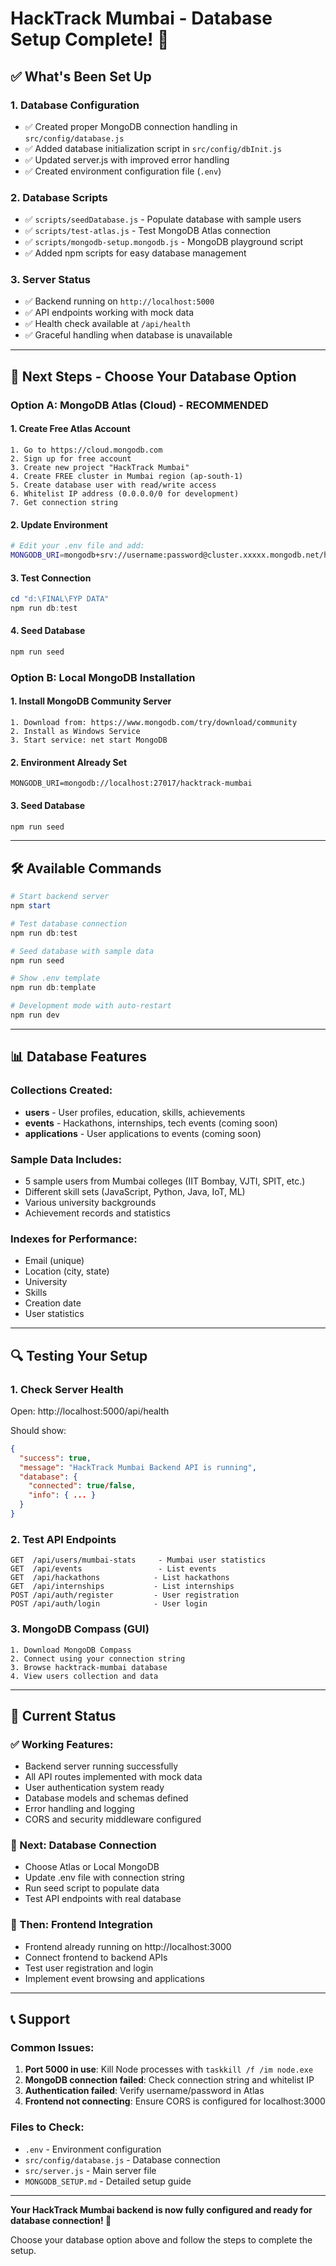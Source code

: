 # HackTrack Mumbai - Database Setup Complete! 🎉

## ✅ What's Been Set Up

### 1. **Database Configuration**
- ✅ Created proper MongoDB connection handling in `src/config/database.js`
- ✅ Added database initialization script in `src/config/dbInit.js`
- ✅ Updated server.js with improved error handling
- ✅ Created environment configuration file (`.env`)

### 2. **Database Scripts**
- ✅ `scripts/seedDatabase.js` - Populate database with sample users
- ✅ `scripts/test-atlas.js` - Test MongoDB Atlas connection
- ✅ `scripts/mongodb-setup.mongodb.js` - MongoDB playground script
- ✅ Added npm scripts for easy database management

### 3. **Server Status**
- ✅ Backend running on `http://localhost:5000`
- ✅ API endpoints working with mock data
- ✅ Health check available at `/api/health`
- ✅ Graceful handling when database is unavailable

---

## 🚀 Next Steps - Choose Your Database Option

### Option A: MongoDB Atlas (Cloud) - **RECOMMENDED**

#### 1. Create Free Atlas Account
```
1. Go to https://cloud.mongodb.com
2. Sign up for free account
3. Create new project "HackTrack Mumbai"
4. Create FREE cluster in Mumbai region (ap-south-1)
5. Create database user with read/write access
6. Whitelist IP address (0.0.0.0/0 for development)
7. Get connection string
```

#### 2. Update Environment
```bash
# Edit your .env file and add:
MONGODB_URI=mongodb+srv://username:password@cluster.xxxxx.mongodb.net/hacktrack-mumbai?retryWrites=true&w=majority
```

#### 3. Test Connection
```powershell
cd "d:\FINAL\FYP DATA"
npm run db:test
```

#### 4. Seed Database
```powershell
npm run seed
```

### Option B: Local MongoDB Installation

#### 1. Install MongoDB Community Server
```
1. Download from: https://www.mongodb.com/try/download/community
2. Install as Windows Service
3. Start service: net start MongoDB
```

#### 2. Environment Already Set
```env
MONGODB_URI=mongodb://localhost:27017/hacktrack-mumbai
```

#### 3. Seed Database
```powershell
npm run seed
```

---

## 🛠️ Available Commands

```powershell
# Start backend server
npm start

# Test database connection
npm run db:test

# Seed database with sample data
npm run seed

# Show .env template
npm run db:template

# Development mode with auto-restart
npm run dev
```

---

## 📊 Database Features

### Collections Created:
- **users** - User profiles, education, skills, achievements
- **events** - Hackathons, internships, tech events (coming soon)
- **applications** - User applications to events (coming soon)

### Sample Data Includes:
- 5 sample users from Mumbai colleges (IIT Bombay, VJTI, SPIT, etc.)
- Different skill sets (JavaScript, Python, Java, IoT, ML)
- Various university backgrounds
- Achievement records and statistics

### Indexes for Performance:
- Email (unique)
- Location (city, state)
- University
- Skills
- Creation date
- User statistics

---

## 🔍 Testing Your Setup

### 1. Check Server Health
Open: http://localhost:5000/api/health

Should show:
```json
{
  "success": true,
  "message": "HackTrack Mumbai Backend API is running",
  "database": {
    "connected": true/false,
    "info": { ... }
  }
}
```

### 2. Test API Endpoints
```
GET  /api/users/mumbai-stats     - Mumbai user statistics
GET  /api/events                 - List events
GET  /api/hackathons            - List hackathons  
GET  /api/internships           - List internships
POST /api/auth/register         - User registration
POST /api/auth/login            - User login
```

### 3. MongoDB Compass (GUI)
```
1. Download MongoDB Compass
2. Connect using your connection string
3. Browse hacktrack-mumbai database
4. View users collection and data
```

---

## 🎯 Current Status

### ✅ Working Features:
- Backend server running successfully
- All API routes implemented with mock data
- User authentication system ready
- Database models and schemas defined
- Error handling and logging
- CORS and security middleware configured

### 🔄 Next: Database Connection
- Choose Atlas or Local MongoDB
- Update .env file with connection string
- Run seed script to populate data
- Test API endpoints with real database

### 🚀 Then: Frontend Integration
- Frontend already running on http://localhost:3000
- Connect frontend to backend APIs
- Test user registration and login
- Implement event browsing and applications

---

## 📞 Support

### Common Issues:
1. **Port 5000 in use**: Kill Node processes with `taskkill /f /im node.exe`
2. **MongoDB connection failed**: Check connection string and whitelist IP
3. **Authentication failed**: Verify username/password in Atlas
4. **Frontend not connecting**: Ensure CORS is configured for localhost:3000

### Files to Check:
- `.env` - Environment configuration
- `src/config/database.js` - Database connection
- `src/server.js` - Main server file
- `MONGODB_SETUP.md` - Detailed setup guide

---

**Your HackTrack Mumbai backend is now fully configured and ready for database connection! 🚀**

Choose your database option above and follow the steps to complete the setup.